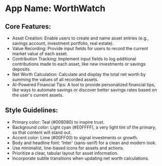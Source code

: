 # **App Name**: WorthWatch

## Core Features:

- Asset Creation: Enable users to create and name asset entries (e.g., savings account, investment portfolio, real estate).
- Value Recording: Provide input fields for users to record the current market value of each asset.
- Contribution Tracking: Implement input fields to log additional contributions made to each asset, like new investments or savings deposits.
- Net Worth Calculation: Calculate and display the total net worth by summing the values of all recorded assets.
- AI-Powered Financial Tips: A tool to provide personalized financial tips, like ways to automate savings or discover better savings rates based on the user's current assets.

## Style Guidelines:

- Primary color: Teal (#008080) to inspire trust.
- Background color: Light cyan (#E0FFFF), a very light tint of the primary, so that content will stand out.
- Accent color: Lime (#00FF00) to signal investments or growth.
- Body and headline font: 'Inter' (sans-serif) for a clean and modern look.
- Use minimalist, line-based icons for assets and actions.
- Prioritize a clear, tabular layout for asset information.
- Incorporate subtle transitions when updating net worth calculations.